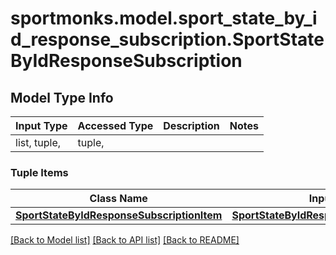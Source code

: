 # sportmonks.model.sport_state_by_id_response_subscription.SportStateByIdResponseSubscription

## Model Type Info
Input Type | Accessed Type | Description | Notes
------------ | ------------- | ------------- | -------------
list, tuple,  | tuple,  |  | 

### Tuple Items
Class Name | Input Type | Accessed Type | Description | Notes
------------- | ------------- | ------------- | ------------- | -------------
[**SportStateByIdResponseSubscriptionItem**](SportStateByIdResponseSubscriptionItem.md) | [**SportStateByIdResponseSubscriptionItem**](SportStateByIdResponseSubscriptionItem.md) | [**SportStateByIdResponseSubscriptionItem**](SportStateByIdResponseSubscriptionItem.md) |  | 

[[Back to Model list]](../../README.md#documentation-for-models) [[Back to API list]](../../README.md#documentation-for-api-endpoints) [[Back to README]](../../README.md)

